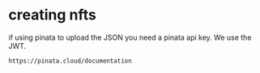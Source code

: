 # creating nfts

if using pinata to upload the JSON you need a pinata api key. We use the JWT.

    https://pinata.cloud/documentation
